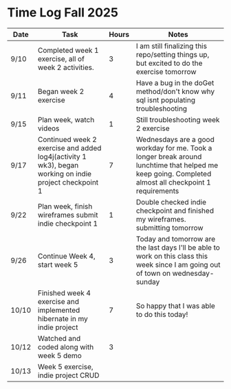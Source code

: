# Time Log Fall 2025

| Date | Task | Hours | Notes|
|------|------|-------|------|
| 9/10 | Completed week 1 exercise, all of week 2 activities. | 3 | I am still finalizing this repo/setting things up, but excited to do the exercise tomorrow |
| 9/11 | Began week 2 exercise | 4 | Have a bug in the doGet method/don't know why sql isnt populating troubleshooting |
| 9/15 | Plan week, watch videos | 1 | Still troubleshooting week 2 exercise  |
| 9/17 | Continued week 2 exercise and added log4j(activity 1 wk3), began working on indie project checkpoint 1 | 7 | Wednesdays are a good workday for me. Took a longer break around lunchtime that helped me keep going. Completed almost all checkpoint 1 requirements |
| 9/22 | Plan week, finish wireframes submit indie checkpoint 1 | 1 | Double checked indie checkpoint and finished my wireframes. submitting tomorrow |
| 9/26 | Continue Week 4, start week 5 | 3| Today and tomorrow are the last days I'll be able to work on this class this week since I am going out of town on wednesday-sunday |
| 10/10 | Finished week 4 exercise and implemented hibernate in my indie project | 7 | So happy that I was able to do this today! |
| 10/12 | Watched and coded along with week 5 demo | 3 | |
| 10/13 | Week 5 exercise, indie project CRUD | | |
